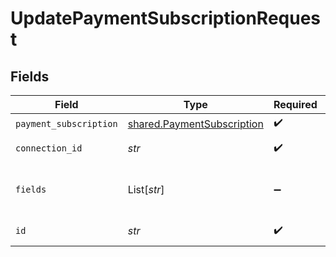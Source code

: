 # UpdatePaymentSubscriptionRequest


## Fields

| Field                                                                    | Type                                                                     | Required                                                                 | Description                                                              |
| ------------------------------------------------------------------------ | ------------------------------------------------------------------------ | ------------------------------------------------------------------------ | ------------------------------------------------------------------------ |
| `payment_subscription`                                                   | [shared.PaymentSubscription](../../models/shared/paymentsubscription.md) | :heavy_check_mark:                                                       | N/A                                                                      |
| `connection_id`                                                          | *str*                                                                    | :heavy_check_mark:                                                       | ID of the connection                                                     |
| `fields`                                                                 | List[*str*]                                                              | :heavy_minus_sign:                                                       | Comma-delimited fields to return                                         |
| `id`                                                                     | *str*                                                                    | :heavy_check_mark:                                                       | ID of the Subscription                                                   |